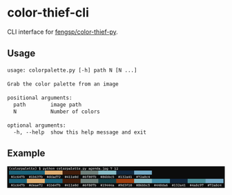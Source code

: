 # color-thief-cli

CLI interface for [fengsp/color-thief-py](https://github.com/lokesh/color-thief/).

## Usage

```
usage: colorpalette.py [-h] path N [N ...]

Grab the color palette from an image

positional arguments:
  path        image path
  N           Number of colors

optional arguments:
  -h, --help  show this help message and exit
```


 ## Example

![example](example.png)
